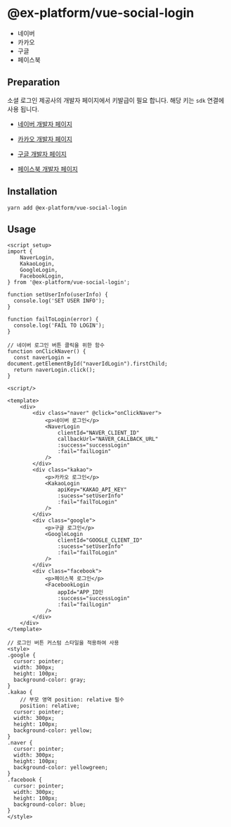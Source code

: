 # @ex-platform/vue-social-login

- 네이버
- 카카오
- 구글
- 페이스북

## Preparation

소셜 로그인 제공사의 개발자 페이지에서 키발급이 필요 합니다.
해당 키는 `sdk` 연결에 사용 됩니다.

- [네이버 개발자 페이지][naverlink]

- [카카오 개발자 페이지][kakaolink]

- [구글 개발자 페이지][googlelink]

- [페이스북 개발자 페이지][facebooklink]

[naverlink]: https://developers.naver.com/products/login/api/api.md
[kakaolink]: https://developers.kakao.com/docs/latest/ko/kakaologin/common
[googlelink]: https://developers.google.com/identity/sign-in/web/sign-in
[facebooklink]: https://developers.facebook.com/docs/facebook-login/web

## Installation

```
yarn add @ex-platform/vue-social-login
```

## Usage

```
<script setup>
import {
	NaverLogin,
	KakaoLogin,
	GoogleLogin,
	FacebookLogin,
} from '@ex-platform/vue-social-login';

function setUserInfo(userInfo) {
  console.log('SET USER INFO');
}

function failToLogin(error) {
  console.log('FAIL TO LOGIN');
}

// 네이버 로그인 버튼 클릭을 위한 함수
function onClickNaver() {
  const naverLogin = document.getElementById("naverIdLogin").firstChild;
  return naverLogin.click();
}

<script/>

<template>
	<div>
		<div class="naver" @click="onClickNaver">
			<p>네이버 로그인</p>
			<NaverLogin
				clientId="NAVER_CLIENT_ID"
				callbackUrl="NAVER_CALLBACK_URL"
				:success="successLogin"
				:fail="failLogin"
			/>
		</div>
		<div class="kakao">
			<p>카카오 로그인</p>
			<KakaoLogin
				apiKey="KAKAO_API_KEY"
				:sucess="setUserInfo"
				:fail="failToLogin"
			/>
		</div>
		<div class="google">
			<p>구글 로그인</p>
			<GoogleLogin
				clientId="GOOGLE_CLIENT_ID"
				:sucess="setUserInfo"
				:fail="failToLogin"
			/>
		</div>
		<div class="facebook">
			<p>페이스북 로그인</p>
			<FacebookLogin
				appId="APP_ID인
				:success="successLogin"
				:fail="failLogin"
			/>
		</div>
	</div>
</template>

// 로그인 버튼 커스텀 스타일을 적용하여 사용
<style>
.google {
  cursor: pointer;
  width: 300px;
  height: 100px;
  background-color: gray;
}
.kakao {
	// 부모 영역 position: relative 필수
	position: relative;
  cursor: pointer;
  width: 300px;
  height: 100px;
  background-color: yellow;
}
.naver {
  cursor: pointer;
  width: 300px;
  height: 100px;
  background-color: yellowgreen;
}
.facebook {
  cursor: pointer;
  width: 300px;
  height: 100px;
  background-color: blue;
}
</style>
```
